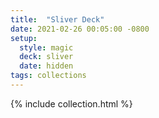```yaml
---
title:  "Sliver Deck"
date: 2021-02-26 00:05:00 -0800
setup:
  style: magic
  deck: sliver
  date: hidden
tags: collections
---
```


{% include collection.html %}
